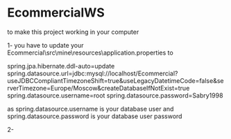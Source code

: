 # EcommercialWS
to make this project working in your computer 

1-
you have to update your Ecommercial\src\mine\resources\application.properties to

spring.jpa.hibernate.ddl-auto=update
spring.datasource.url=jdbc:mysql://localhost/Ecommercial?useJDBCCompliantTimezoneShift=true&useLegacyDatetimeCode=false&serverTimezone=Europe/Moscow&createDatabaseIfNotExist=true
spring.datasource.username=root
spring.datasource.password=Sabry1998

as spring.datasource.username is your database user
and spring.datasource.password is your database user password


2-
